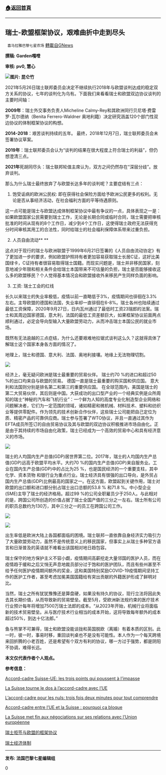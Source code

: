 ###  [:house:返回首頁](https://github.com/ourhimalayas/txt)
---

## 瑞士-欧盟框架协议，艰难曲折中走到尽头
` 喜马拉雅巴黎七星农场` [轉載自GNews](https://gnews.org/zh-hans/1279356/)

**撰稿: Garden嘎噔**

**审核: pv0, 慧心**

![]()![](https://gnews-media-offload.s3.amazonaws.com/wp-content/uploads/2021/05/28202956/670bdabb64dbc578.jpg)**图片: 昆仑竹**

2021年5月26日瑞士联邦委员会决定不继续执行2018年与欧盟谈判达成的稳定双方关系的协议，七年的谈判化为乌有。下面我们来看看瑞士和欧盟双边协议谈判的主要时间轴：

**2009年**：瑞士外交事务负责人Micheline Calmy-Rey和其欧洲同行贝尼塔·费雷罗-瓦尔德纳（Benita Ferrero-Waldner 奥地利籍）决定研究涵盖120个部门性双边协议的体制框架协议的构想。

**2014-2018**：艰苦谈判持续的五年。 最终，2018年12月7日，瑞士联邦委员会未签署协议草案。

**2019年**：瑞士联邦委员会认为“谈判的结果在很大程度上符合瑞士的利益”，但仍想澄清三点。

**2021年**死胡同尽头：瑞士联邦轮值主席认为，双方之间仍然存在“深层分歧”。放弃谈判。

那么为什么瑞士最终放弃了与欧盟长达多年的谈判呢？主要症结有三点：

1. 饱受诟病的欧洲公民权: 即在获得社会保险方面给予欧洲公民更多的权利。无论是否从事经济活动，在社会福利方面的平等待遇原则。

这一点可能是瑞士与欧盟达成体制框架协议中最有争议的一点，具体表现之一是：如果欧盟国家公民需要到瑞士工作，无论是长期合同或临时合同，瑞士需要把审核批准的时间从现有的8个工作日，减少到4个工作日，这使得瑞士政府无法获得充分时间审核其用工的合法性，同时给瑞士的社会福利保障体系带来过重负担。

2. 人员自由流动** **

这点对于现行的瑞士与欧洲联盟于1999年6月21日签署的《人员自由流动协定》有了更加进一步的要求，例如欧盟护照持有者更加容易获取瑞士长居C证，这好比美国绿卡，C证持有者很容易取得瑞士国籍。而现实问题是，瑞士并非移民国家，刻意地减少年限和相关条件会给瑞士本国带来不可估量的负担，瑞士是否能够接收这么多的欧盟移民？个人觉得基本情况会和欧盟接收外来移民产生同样负面的影响。

3. 工资: 瑞士工会的红线

长久以来瑞士的失业率极低，疫情以前一直略低于3%，疫情期间也徘徊在3.3%左右。主导欧盟的德国和法国，失业率却一直徘徊在6-8%。瑞士各州也陆续通过最低工资保障，2020年9月27日，日内瓦州通过了最低时工资23瑞郎的法案。瑞士和其周边国家德国，意大利，法国的最低工资差额巨大，如果框架协议前面两点顺利通过，必定会导向型输入大量欧盟劳动力，从而冲击瑞士本国公民的就业市场。

既然有无法逾越的三点症结，为什么还要艰难地拉锯式谈判这么久？这就得具体了解瑞士这个国家本身各方面的情况了。

地理上，瑞士和德国、意大利、法国、奥地利接壤。地缘上无法物理切割。

![]()![](https://gnews-media-offload.s3.amazonaws.com/wp-content/uploads/2021/05/28193611/00123-3.jpg)



经济上，毫无疑问欧洲是瑞士最重要的贸易伙伴。 瑞士约70 %的进口和超过50 %的出口均来自与欧盟的贸易。 德国一直是瑞士最重要的购买国和供应国。 意大利和法国则分别是排名第二和第三的重要供应国。 在全球范围内，美国是瑞士的第二大贸易伙伴，其后则是中国。大获成功的出口型产业的一个经典实例是众所周知的瑞士“神秘的汽车和飞机行业”：一个鲜为人知的高度专业化制造型企业网络和问题解决者，它们为一定范围的领域，诸如精密和微机械、材料技术、塑料和纺织业等提供零配件。作为领先的技术创新合作伙伴，这些瑞士公司能把自己定位为质、精密产品的可靠供应商。瑞士参与签署了WTO协议，并且一直通过其作为EFTA成员所签订的自由贸易协议及其与欧盟的双边协议积极推进市场自由化。正是由于其持续的市场自由化政策，瑞士已经成为一个高效的贸易中心和具有经济意义的市场。

![]()![](https://gnews-media-offload.s3.amazonaws.com/wp-content/uploads/2021/05/28194217/00123-4.jpg)

瑞士的人均国内生产总值(GDP)居世界第二位。2017年，瑞士的人均国内生产总值(GDP)远高于欧盟平均水平。大约70 %的国内生产总值(GDP)来自服务业。工业在国内生产总值(GDP)中的占比为25 %，也是国民经济的一个重要支柱，其中化学、资本货物 和银行业为重点行业。瑞士经济具有很强的出口导向，是外贸占国内生产总值(GDP)比例最高的国家之一。在这方面，欧盟起到关键作用，瑞士对欧盟的出口额和进口额分别占瑞士出口总额的53.8 % 和71.8 %。中小型企业(SME)主导了瑞士的经济格局。超过99 %的公司全职雇员少于250人。与此相对的是，跨国公司所创造的价值占据了瑞士全国产值的三分之一左右。瑞士所有公司的职员总数约为130万，其中三分之一的员工在跨国公司工作。


![]()![](https://gnews-media-offload.s3.amazonaws.com/wp-content/uploads/2021/05/28194647/00123-5.jpg)


![]()![](https://gnews-media-offload.s3.amazonaws.com/wp-content/uploads/2021/05/28194906/000012.jpg)





出生率低是欧洲大陆上各国都面临的困境。瑞士联邦一直依靠自身经济实力吸引力了大量欧盟劳动力，虽然不是传统意义上的移民国家，但事实上从瑞士多种官方语言和日渐普及的英语就不难看出该国相对地日趋包容。

瑞士保守的地方保护主义不容小觑，疫情期间高薪挖走大量邻国的医护人员，而在疫情趋于缓和之后又悄无声息地裁员部分过于饱和的医护团队，而且有些州甚至不给予任何医护疫情期间额外的奖金，这和美国特别奖励COVID-19疫情期间坚持工作的医护工作者，甚至考虑加冕美国国籍给有突出贡献的外籍医护形成了鲜明对比。

当然，瑞士之所有犹犹豫豫还是算盘硬，如果没有持久的协议，现行立法将因此失去其长期价值，从而导致新的贸易壁垒。截至5月，受欧洲新法规约束的医疗技术行业预计每年将增加7500万瑞士法郎的成本。“从2023年开始，机械行业将面临新的技术贸易壁垒。从与医疗技术行业相当的成本开始，这将导致每年额外的成本超过50%，到达十亿法郎。”

鱼与熊掌不可兼得，瑞士和欧盟没能谈拢和英国脱欧（离婚）有着本质的区别。此一时，彼一时，事易时移，重回谈判桌也不是没有可能性。本人作为一个每天跨境来回折腾的小老百姓，还是希望有个双方有利的协议，哪一方过于强势，都是阴阳不协调，难得长远。



**本文仅代表作者个人观点。**



**参考信息：**

[Accord-cadre Suisse-UE: les trois points qui poussent à l’impasse](https://www.letemps.ch/suisse/accordcadre-suisseue-trois-points-poussent-limpasse)

[La Suisse tourne le dos à l’accord-cadre avec l’UE](https://www.lepoint.fr/monde/la-suisse-tourne-le-dos-a-l-accord-cadre-avec-l-ue-26-05-2021-2428304_24.php)

[L’accord-cadre pour les nuls: trois fois deux minutes pour tout comprendre](https://www.rts.ch/info/suisse/10262336-laccordcadre-pour-les-nuls-trois-fois-deux-minutes-pour-tout-comprendre.html)

[Accord-cadre entre l’UE et la Suisse : pourquoi ça bloque](https://fr.euronews.com/2021/05/25/accord-cadre-entre-l-ue-et-la-suisse-pourquoi-ca-bloque)

[La Suisse met fin aux négociations sur ses relations avec l’Union européenne](https://www.lemonde.fr/international/article/2021/05/26/la-suisse-met-fin-aux-negociations-sur-ses-relations-avec-l-union-europeenne_6081573_3210.html)

[瑞士拒签与欧盟的框架协议](https://www.swissinfo.ch/chi/%E7%91%9E%E5%A3%AB%E6%8B%92%E7%AD%BE%E4%B8%8E%E6%AC%A7%E7%9B%9F%E7%9A%84%E6%A1%86%E6%9E%B6%E5%8D%8F%E8%AE%AE/46654980)

[瑞士经济体制](https://www.s-ge.com/sites/default/files/publication/free/ihb-02-economic-structure-in-chinese-s-ge-2018-07.pdf)



* * *

**发布: 法国巴黎七星编辑组**

0
